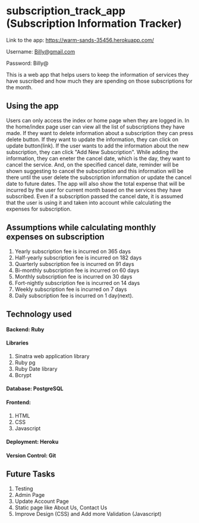 # subscription_track_app (Subscription Information Tracker)

Link to the app:
https://warm-sands-35456.herokuapp.com/

Username: Billy@gmail.com

Password: Billy@

This is a web app that helps users to keep the information of services they have suscribed and how much they are spending on those subscriptions for the month. 

## Using the app

Users can only access the index or home page when they are logged in. In the home/index page user can view all the list of subscriptions they have made. If they want to delete information about a subscription they can press delete button. If they want to update the information, they can click on update button(link).
If the user wants to add the information about the new subscription, they can click "Add New Subscription". While adding the information, they can eneter the cancel date, which is the day, they want to cancel the service. And, on the specified cancel date, reminder will be shown suggesting to cancel the subscription and this information will be there until the user delete the subscription information or update the cancel date to future dates. 
 The app will also show the total expense that will be incurred by the user for current month based on the services they have subscribed. Even if a subscription passed the cancel date, it is assumed that the user is using it and taken into account while calculating the expenses for subscription.

 ## Assumptions while calculating monthly expenses on subscription 
1. Yearly subscription fee is incurred on 365 days
2. Half-yearly subscription fee is incurred on 182 days
3. Quarterly subscription fee is incurred on 91 days
4. Bi-monthly subscription fee is incurred on 60 days
5. Monthly subscription fee is incurred on 30 days
6. Fort-nightly subscription fee is incurred on 14 days
7. Weekly subscription fee is incurred on 7 days
8. Daily subscription fee is incurred on 1 day(next).

## Technology used
#### Backend: Ruby 
#### Libraries
1. Sinatra web application library
2. Ruby pg 
3. Ruby Date library
4. Bcrypt
#### Database: PostgreSQL
#### Frontend:
1. HTML
2. CSS
3. Javascript
#### Deployment: Heroku
#### Version Control: Git

## Future Tasks
1. Testing
2. Admin Page
3. Update Account Page
4. Static page like About Us, Contact Us
5. Improve Design (CSS) and Add more Validation (Javascript)

